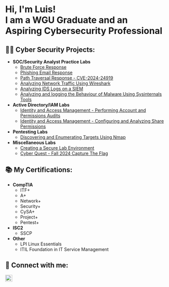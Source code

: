 <h1>Hi, I'm Luis! <br/>I am a WGU Graduate and an Aspiring Cybersecurity Professional</h1>

<h2>👨‍💻 Cyber Security Projects:</h2>

- **SOC/Security Analyst Practice Labs**
  - [Brute Force Response](https://github.com/LuisMateo1/Brute-Force-Respose)
  - [Phishing Email Response](https://github.com/LuisMateo1/Phishing-Email-Response)
  - [Path Traversal Response - CVE-2024-24919](https://github.com/LuisMateo1/Arbitrary-File-Read-CVE-2024-24919)
  - [Analyzing Network Traffic Using Wireshark](https://github.com/LuisMateo1/Analyzing-Output-from-Security-Appliance-Logs-Wireshark)
  - [Analyzing IDS Logs on a SIEM](https://github.com/LuisMateo1/Analyzing-Output-from-Security-Appliance-Logs-SIEM)
  - [Analyzing and logging the Behaviour of Malware Using Sysinternals Tools](https://github.com/LuisMateo1/Analyzing-Output-from-Endpoint-Security-Monitoring-Tools-Sysinternals)
- **Active Directory/IAM Labs**
  - [Identity and Access Management - Performing Account and Permissions Audits](https://github.com/LuisMateo1/IAM-Performing-Account-and-Permissions-Audits)
  - [Identity and Access Management - Configuring and Analyzing Share Permissions](https://github.com/LuisMateo1/IAM-Configuring-and-Analyzing-Share-Permissions)
- **Pentesting Labs**
  - [Discovering and Enumerating Targets Using Nmap](https://github.com/LuisMateo1/Discovering-and-Enumerating-Targets-with-Nmap)
- **Miscellaneous Labs**
  - [Creating a Secure Lab Environment](https://github.com/LuisMateo1/VirtualBox-Home-Lab/)
  - [Cyber Quest - Fall 2024 Capture The Flag](https://github.com/LuisMateo1/Cyber-Quests-Fall-2024-Challange)

<h2> 📚 My Certifications:</h2>

- <b>CompTIA</b>
  - ITF+
  - A+
  - Network+
  - Security+
  - CySA+
  - Project+
  - Pentest+
- <b>ISC2</b>
  - SSCP
- <b>Other</b>
  - LPI Linux Essentials
  - ITIL Foundation in IT Service Management
 
<h2> 🤳 Connect with me:</h2>

[<img align="middle" alt="LuisMateo | LinkedIn" width="22px" src="https://upload.wikimedia.org/wikipedia/commons/8/81/LinkedIn_icon.svg" />][linkedin]

[linkedin]: https://linkedin.com/in/luismateo1
